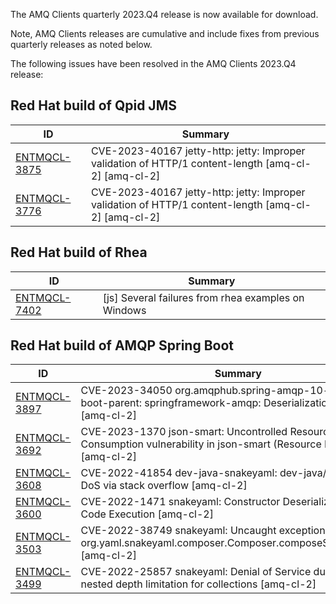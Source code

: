 The AMQ Clients quarterly 2023.Q4 release is now available for download. 

Note, AMQ Clients releases are cumulative and include fixes from previous quarterly releases as noted below.

The following issues have been resolved in the AMQ Clients 2023.Q4 release:

## Red Hat build of Qpid JMS

| ID                                                            | Summary|
|-------------------------------------------------------------- | -------|
| [ENTMQCL-3875](https://issues.redhat.com/browse/ENTMQCL-3875) | CVE-2023-40167 jetty-http: jetty: Improper validation of HTTP/1 content-length [amq-cl-2] [amq-cl-2] |
| [ENTMQCL-3776](https://issues.redhat.com/browse/ENTMQCL-3776) | CVE-2023-40167 jetty-http: jetty: Improper validation of HTTP/1 content-length [amq-cl-2] [amq-cl-2] |


## Red Hat build of Rhea

| ID                                                            | Summary|
|---------------------------------------------------------------| -------|
| [ENTMQCL-7402](https://issues.redhat.com/browse/ENTMQCL-7402) | [js] Several failures from rhea examples on Windows |


## Red Hat build of AMQP Spring Boot

| ID                                                            | Summary |
|-------------------------------------------------------------- |---------|
| [ENTMQCL-3897](https://issues.redhat.com/browse/ENTMQCL-3897) | CVE-2023-34050 org.amqphub.spring-amqp-10-jms-spring-boot-parent: springframework-amqp: Deserialization Vulnerability [amq-cl-2]    |
| [ENTMQCL-3692](https://issues.redhat.com/browse/ENTMQCL-3692) | CVE-2023-1370 json-smart: Uncontrolled Resource Consumption vulnerability in json-smart (Resource Exhaustion) [amq-cl-2]    |
| [ENTMQCL-3608](https://issues.redhat.com/browse/ENTMQCL-3608) | CVE-2022-41854 dev-java-snakeyaml: dev-java/snakeyaml: DoS via stack overflow [amq-cl-2]     |
| [ENTMQCL-3600](https://issues.redhat.com/browse/ENTMQCL-3600) | CVE-2022-1471 snakeyaml: Constructor Deserialization Remote Code Execution [amq-cl-2]     |
| [ENTMQCL-3503](https://issues.redhat.com/browse/ENTMQCL-3503) | CVE-2022-38749 snakeyaml: Uncaught exception in org.yaml.snakeyaml.composer.Composer.composeSequenceNode [amq-cl-2]     |
| [ENTMQCL-3499](https://issues.redhat.com/browse/ENTMQCL-3499) | CVE-2022-25857 snakeyaml: Denial of Service due to missing nested depth limitation for collections [amq-cl-2]     |




